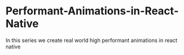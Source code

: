 # Performant-Animations-in-React-Native
In this series we create real world high performant animations in react native
